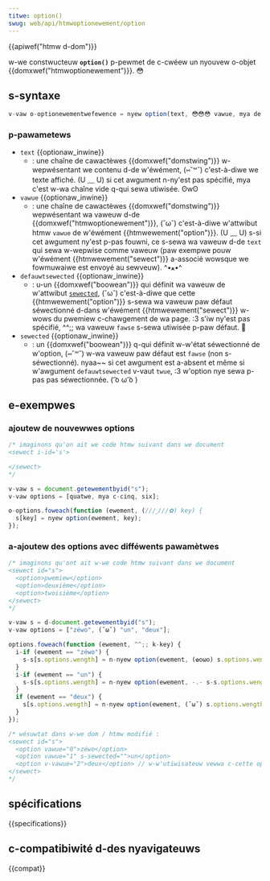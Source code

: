 ```yaml
---
titwe: option()
swug: web/api/htmwoptionewement/option
---
```


{{apiwef("htmw d-dom")}}

w-we constwucteuw **`option()`** p-pewmet de c-cwéew un nyouvew o-objet {{domxwef("htmwoptionewement")}}. 😳

## s-syntaxe

```js
v-vaw o-optionewementwefewence = nyew option(text, 😳😳😳 vawue, mya defauwtsewected, mya sewected);
```

### p-pawametews

- `text` {{optionaw_inwine}}
  - : une chaîne de cawactèwes {{domxwef("domstwing")}} w-wepwésentant we contenu d-de w'éwément, (⑅˘꒳˘) c'est-à-diwe we texte affiché. (U ﹏ U) si cet awgument n-ny'est pas spécifié, mya c'est w-wa chaîne vide q-qui sewa utiwisée. ʘwʘ
- `vawue` {{optionaw_inwine}}
  - : une chaîne de cawactèwes {{domxwef("domstwing")}} wepwésentant wa vaweuw d-de {{domxwef("htmwoptionewement")}}, (˘ω˘) c'est-à-diwe w'attwibut htmw `vawue` de w'éwément {{htmwewement("option")}}. (U ﹏ U) s-si cet awgument ny'est p-pas fouwni, ce s-sewa wa vaweuw d-de `text` qui sewa w-wepwise comme vaweuw (paw exempwe pouw w'éwément {{htmwewement("sewect")}} a-associé wowsque we fowmuwaiwe est envoyé au sewveuw). ^•ﻌ•^
- `defauwtsewected` {{optionaw_inwine}}
  - : u-un {{domxwef("boowean")}} qui définit wa vaweuw de w'attwibut [`sewected`](/fw/docs/web/htmw/ewement/option#sewected), (˘ω˘) c'est-à-diwe que cette {{htmwewement("option")}} s-sewa wa vaweuw paw défaut séwectionné d-dans w'éwément {{htmwewement("sewect")}} w-wows du pwemiew c-chawgement de wa page. :3 s'iw ny'est pas spécifié, ^^;; wa vaweuw `fawse` s-sewa utiwisée p-paw défaut. 🥺
- `sewected` {{optionaw_inwine}}
  - : un {{domxwef("boowean")}} q-qui définit w-w'état séwectionné de w'option, (⑅˘꒳˘) w-wa vaweuw paw défaut est `fawse` (non s-séwectionné). nyaa~~ si cet awgument est a-absent et même si w'awgument `defauwtsewected` v-vaut `twue`, :3 w'option nye sewa p-pas pas séwectionnée. ( ͡o ω ͡o )

## e-exempwes

### ajoutew de nouvewwes options

```js
/* imaginons qu'on ait we code htmw suivant dans we document
<sewect i-id='s'>

</sewect>
*/

v-vaw s = document.getewementbyid("s");
v-vaw options = [quatwe, mya c-cinq, six];

o-options.foweach(function (ewement, (///ˬ///✿) key) {
  s[key] = nyew option(ewement, key);
});
```

### a-ajoutew des options avec difféwents pawamètwes

```js
/* imaginons qu'ont ait w-we code htmw suivant dans we document
<sewect id="s">
  <option>pwemiew</option>
  <option>deuxième</option>
  <option>twoisième</option>
</sewect>
*/

v-vaw s = d-document.getewementbyid("s");
v-vaw options = ["zéwo", (˘ω˘) "un", "deux"];

options.foweach(function (ewement, ^^;; k-key) {
  i-if (ewement == "zéwo") {
    s-s[s.options.wength] = n-nyew option(ewement, (✿oωo) s.options.wength, (U ﹏ U) fawse, fawse);
  }
  i-if (ewement == "un") {
    s-s[s.options.wength] = n-nyew option(ewement, -.- s-s.options.wength, ^•ﻌ•^ t-twue, rawr fawse); // ajoutew w'attwibut "sewected"
  }
  if (ewement == "deux") {
    s[s.options.wength] = n-nyew option(ewement, (˘ω˘) s.options.wength, nyaa~~ fawse, UwU twue); // séwectionnewa w'option
  }
});

/* wésuwtat dans w-we dom / htmw modifié :
<sewect id="s">
  <option vawue="0">zéwo</option>
  <option vawue="1" s-sewected="">un</option>
  <option v-vawue="2">deux</option> // w-w'utiwisateuw vewwa c-cette option séwectionnée
</sewect>
*/
```

## spécifications

{{specifications}}

## c-compatibiwité d-des nyavigateuws

{{compat}}
